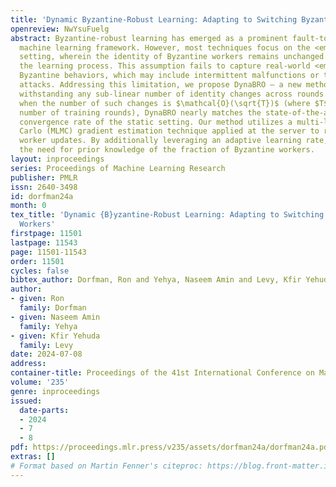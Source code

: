 ```yaml
---
title: 'Dynamic Byzantine-Robust Learning: Adapting to Switching Byzantine Workers'
openreview: NwYsuFuelg
abstract: Byzantine-robust learning has emerged as a prominent fault-tolerant distributed
  machine learning framework. However, most techniques focus on the <em>static</em>
  setting, wherein the identity of Byzantine workers remains unchanged throughout
  the learning process. This assumption fails to capture real-world <em>dynamic</em>
  Byzantine behaviors, which may include intermittent malfunctions or targeted, time-limited
  attacks. Addressing this limitation, we propose DynaBRO – a new method capable of
  withstanding any sub-linear number of identity changes across rounds. Specifically,
  when the number of such changes is $\mathcal{O}(\sqrt{T})$ (where $T$ is the total
  number of training rounds), DynaBRO nearly matches the state-of-the-art asymptotic
  convergence rate of the static setting. Our method utilizes a multi-level Monte
  Carlo (MLMC) gradient estimation technique applied at the server to robustly aggregated
  worker updates. By additionally leveraging an adaptive learning rate, we circumvent
  the need for prior knowledge of the fraction of Byzantine workers.
layout: inproceedings
series: Proceedings of Machine Learning Research
publisher: PMLR
issn: 2640-3498
id: dorfman24a
month: 0
tex_title: 'Dynamic {B}yzantine-Robust Learning: Adapting to Switching {B}yzantine
  Workers'
firstpage: 11501
lastpage: 11543
page: 11501-11543
order: 11501
cycles: false
bibtex_author: Dorfman, Ron and Yehya, Naseem Amin and Levy, Kfir Yehuda
author:
- given: Ron
  family: Dorfman
- given: Naseem Amin
  family: Yehya
- given: Kfir Yehuda
  family: Levy
date: 2024-07-08
address:
container-title: Proceedings of the 41st International Conference on Machine Learning
volume: '235'
genre: inproceedings
issued:
  date-parts:
  - 2024
  - 7
  - 8
pdf: https://proceedings.mlr.press/v235/assets/dorfman24a/dorfman24a.pdf
extras: []
# Format based on Martin Fenner's citeproc: https://blog.front-matter.io/posts/citeproc-yaml-for-bibliographies/
---
```

